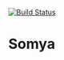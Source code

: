 [![Build Status](https://travis-ci.org/sbohora/Somya.png)](https://travis-ci.org/sbohora/Somya)

# Somya
